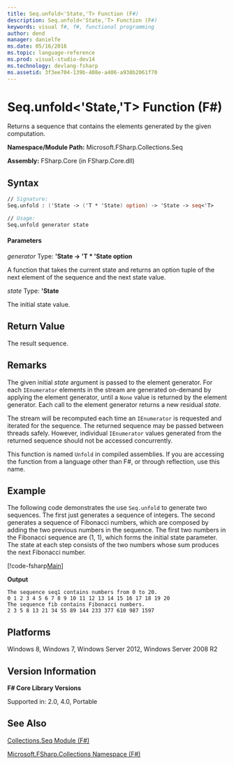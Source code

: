 ```yaml
---
title: Seq.unfold<'State,'T> Function (F#)
description: Seq.unfold<'State,'T> Function (F#)
keywords: visual f#, f#, functional programming
author: dend
manager: danielfe
ms.date: 05/16/2016
ms.topic: language-reference
ms.prod: visual-studio-dev14
ms.technology: devlang-fsharp
ms.assetid: 3f3ee704-139b-408e-a406-a938b2061f70
---
```


# Seq.unfold<'State,'T> Function (F#)

Returns a sequence that contains the elements generated by the given computation.

**Namespace/Module Path:** Microsoft.FSharp.Collections.Seq

**Assembly:** FSharp.Core (in FSharp.Core.dll)


## Syntax

```fsharp
// Signature:
Seq.unfold : ('State -> ('T * 'State) option) -> 'State -> seq<'T>

// Usage:
Seq.unfold generator state
```

#### Parameters
*generator*
Type: **'State -&gt; 'T &#42; 'State option**


A function that takes the current state and returns an option tuple of the next element of the sequence and the next state value.


*state*
Type: **'State**


The initial state value.

## Return Value

The result sequence.

## Remarks

The given initial *state* argument is passed to the element generator. For each `IEnumerator` elements in the stream are generated on-demand by applying the element generator, until a `None` value is returned by the element generator. Each call to the element generator returns a new residual *state*.

The stream will be recomputed each time an `IEnumerator` is requested and iterated for the sequence. The returned sequence may be passed between threads safely. However, individual `IEnumerator` values generated from the returned sequence should not be accessed concurrently.

This function is named `Unfold` in compiled assemblies. If you are accessing the function from a language other than F#, or through reflection, use this name.

## Example

The following code demonstrates the use `Seq.unfold` to generate two sequences. The first just generates a sequence of integers. The second generates a sequence of Fibonacci numbers, which are composed by adding the two previous numbers in the sequence. The first two numbers in the Fibonacci sequence are (1, 1), which forms the initial state parameter. The state at each step consists of the two numbers whose sum produces the next Fibonacci number.

[!code-fsharp[Main](~/samples/snippets/fsharp/fssequences/snippet14.fs)]

**Output**

```
The sequence seq1 contains numbers from 0 to 20.
0 1 2 3 4 5 6 7 8 9 10 11 12 13 14 15 16 17 18 19 20
The sequence fib contains Fibonacci numbers.
2 3 5 8 13 21 34 55 89 144 233 377 610 987 1597
```

## Platforms
Windows 8, Windows 7, Windows Server 2012, Windows Server 2008 R2


## Version Information
**F# Core Library Versions**

Supported in: 2.0, 4.0, Portable

## See Also
[Collections.Seq Module &#40;F&#35;&#41;](Collections.Seq-Module-%5BFSharp%5D.md)

[Microsoft.FSharp.Collections Namespace &#40;F&#35;&#41;](Microsoft.FSharp.Collections-Namespace-%5BFSharp%5D.md)
